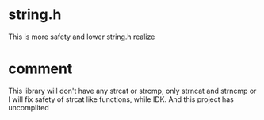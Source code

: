 # string.h
This is more safety and lower string.h realize
# comment
This library will don't have any strcat or strcmp, only strncat and strncmp or I will fix safety of strcat like functions, while IDK. And this project has uncomplited
